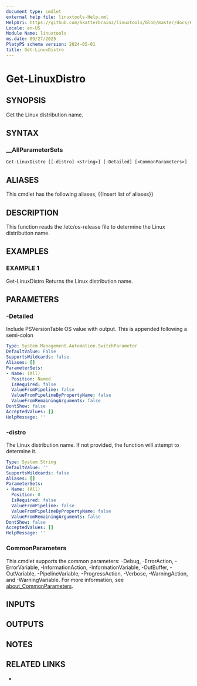 ```yaml
---
document type: cmdlet
external help file: linuxtools-Help.xml
HelpUri: https://github.com/Skatterbrainz/linuxtools/blob/master/docs/Get-LinuxDistro.md
Locale: en-US
Module Name: linuxtools
ms.date: 09/27/2025
PlatyPS schema version: 2024-05-01
title: Get-LinuxDistro
---
```


# Get-LinuxDistro

## SYNOPSIS

Get the Linux distribution name.

## SYNTAX

### __AllParameterSets

```
Get-LinuxDistro [[-distro] <string>] [-Detailed] [<CommonParameters>]
```

## ALIASES

This cmdlet has the following aliases,
  {{Insert list of aliases}}

## DESCRIPTION

This function reads the /etc/os-release file to determine the Linux distribution name.

## EXAMPLES

### EXAMPLE 1

Get-LinuxDistro
Returns the Linux distribution name.

## PARAMETERS

### -Detailed

Include PSVersionTable OS value with output.
This is appended following a semi-colon

```yaml
Type: System.Management.Automation.SwitchParameter
DefaultValue: False
SupportsWildcards: false
Aliases: []
ParameterSets:
- Name: (All)
  Position: Named
  IsRequired: false
  ValueFromPipeline: false
  ValueFromPipelineByPropertyName: false
  ValueFromRemainingArguments: false
DontShow: false
AcceptedValues: []
HelpMessage: ''
```

### -distro

The Linux distribution name.
If not provided, the function will attempt to determine it.

```yaml
Type: System.String
DefaultValue: ''
SupportsWildcards: false
Aliases: []
ParameterSets:
- Name: (All)
  Position: 0
  IsRequired: false
  ValueFromPipeline: false
  ValueFromPipelineByPropertyName: false
  ValueFromRemainingArguments: false
DontShow: false
AcceptedValues: []
HelpMessage: ''
```

### CommonParameters

This cmdlet supports the common parameters: -Debug, -ErrorAction, -ErrorVariable,
-InformationAction, -InformationVariable, -OutBuffer, -OutVariable, -PipelineVariable,
-ProgressAction, -Verbose, -WarningAction, and -WarningVariable. For more information, see
[about_CommonParameters](https://go.microsoft.com/fwlink/?LinkID=113216).

## INPUTS

## OUTPUTS

## NOTES

## RELATED LINKS

- [](https://github.com/Skatterbrainz/linuxtools/blob/master/docs/Get-LinuxDistro.md)
